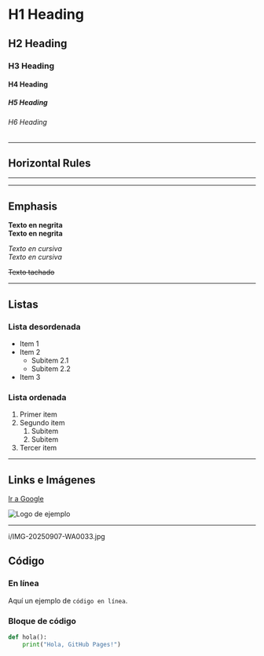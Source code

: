 # H1 Heading
## H2 Heading
### H3 Heading
#### H4 Heading
##### H5 Heading
###### H6 Heading

---

## Horizontal Rules
---
___

## Emphasis
**Texto en negrita**  
__Texto en negrita__  

*Texto en cursiva*  
_Texto en cursiva_  

~~Texto tachado~~

---

## Listas

### Lista desordenada
- Item 1
- Item 2
  - Subitem 2.1
  - Subitem 2.2
- Item 3

### Lista ordenada
1. Primer item
2. Segundo item
   1. Subitem
   2. Subitem
3. Tercer item

---

## Links e Imágenes
[Ir a Google](https://www.google.com)  

![Logo de ejemplo](https://via.placeholder.com/150)

---

i/IMG-20250907-WA0033.jpg

## Código

### En línea
Aquí un ejemplo de `código en línea`.

### Bloque de código
```python
def hola():
    print("Hola, GitHub Pages!")
